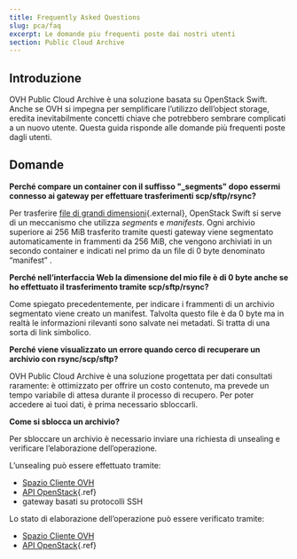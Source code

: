 ```yaml
---
title: Frequently Asked Questions
slug: pca/faq
excerpt: Le domande piu frequenti poste dai nostri utenti
section: Public Cloud Archive
---
```



## Introduzione
OVH Public Cloud Archive è una soluzione basata su OpenStack Swift. Anche se OVH si impegna per semplificare l’utilizzo dell’object storage, eredita inevitabilmente concetti chiave che potrebbero sembrare complicati a un nuovo utente. Questa guida risponde alle domande più frequenti poste dagli utenti.


## Domande
**Perché compare un container con il suffisso "_segments" dopo essermi connesso ai gateway per effettuare trasferimenti scp/sftp/rsync?**

Per trasferire [file di grandi dimensioni](https://docs.openstack.org/developer/swift/overview_large_objects.html){.external}, OpenStack Swift si serve di un meccanismo che utilizza *segments* e *manifests*. Ogni archivio superiore ai 256 MiB trasferito tramite questi gateway viene segmentato automaticamente in frammenti da 256 MiB, che vengono archiviati in un secondo container e indicati nel primo da un file di 0 byte denominato “manifest” .

**Perché nell’interfaccia Web la dimensione del mio file è di 0 byte anche se ho effettuato il trasferimento tramite scp/sftp/rsync?**

Come spiegato precedentemente, per indicare i frammenti di un archivio segmentato viene creato un manifest. Talvolta questo file è da 0 byte ma in realtà le informazioni rilevanti sono salvate nei metadati. Si tratta di una sorta di link simbolico.

**Perché viene visualizzato un errore quando cerco di recuperare un archivio con rsync/scp/sftp?**

OVH Public Cloud Archive è una soluzione progettata per dati consultati raramente: è ottimizzato per offrire un costo contenuto, ma prevede un tempo variabile di attesa durante il processo di recupero. Per poter accedere ai tuoi dati, è prima necessario sbloccarli.

**Come si sblocca un archivio?**

Per sbloccare un archivio è necessario inviare una richiesta di unsealing e verificare l’elaborazione dell’operazione.

L’unsealing può essere effettuato tramite:

- [Spazio Cliente OVH](../pca/unlock)
- [API OpenStack](../dev/guide.it-it.md){.ref}
- gateway basati su protocolli SSH

Lo stato di elaborazione dell’operazione può essere verificato tramite:

- [Spazio Cliente OVH](../pca/unlock)
- [API OpenStack](../dev/guide.it-it.md){.ref}